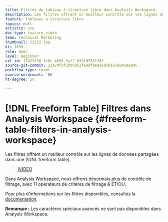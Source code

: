 ```yaml
---
title: Filtres de tableau à structure libre dans Analysis Workspace
description: Les filtres offrent un meilleur contrôle sur les lignes de données partagées dans un tableau à structure libre.
feature: Tableaux à structure libre
topics: null
activity: use
doc-type: feature video
team: Technical Marketing
thumbnail: 23232.jpg
kt: 1699
role: User
level: Beginner
exl-id: 17423156-1e0c-4698-9af2-b59f0753176f
source-git-commit: 32424f3f2b05952fe4df9ea91dcbe51684cee905
workflow-type: tm+mt
source-wordcount: '86'
ht-degree: 2%

---
```


# [!DNL Freeform Table] Filtres dans Analysis Workspace {#freeform-table-filters-in-analysis-workspace}

Les filtres offrent un meilleur contrôle sur les lignes de données partagées dans une [!DNL freeform table].

>[!VIDEO](https://video.tv.adobe.com/v/23232/?quality=12)

Dans Analysis Workspace, nous offrons désormais plus de contrôle de filtrage, avec 11 opérateurs de critères de filtrage &amp; ET/OU.

Pour plus d’informations sur les filtres disponibles, consultez la [documentation](https://marketing.adobe.com/resources/help/en_US/analytics/analysis-workspace/pagination_filtering_sorting.html).

**Remarque :** Les caractères spéciaux avancés ne sont pas disponibles dans Analysis Workspace.
